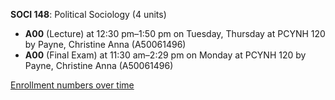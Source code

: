 **SOCI 148**: Political Sociology (4 units)

- **A00** (Lecture) at 12:30 pm–1:50 pm on Tuesday, Thursday at PCYNH 120 by Payne, Christine Anna (A50061496)
- **A00** (Final Exam) at 11:30 am–2:29 pm on Monday at PCYNH 120 by Payne, Christine Anna (A50061496)

[Enrollment numbers over time](./SOCI148.tsv)
